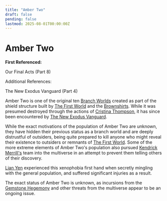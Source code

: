 ```yaml
---
title: "Amber Two"
draft: false
pending: false
lastmod: 2025-08-01T00:00:00Z
---
```


# Amber Two

**First Referenced:**

Our Final Acts (Part 8)


Additional References:

The New Exodus Vanguard (Part 4)


Amber Two is one of the original ten [Branch Worlds](/worlds/branch-world/) created as part of the shield structure built by [The First World](/worlds/the-first-world/) and the [Brownshirts](/races/brownshirt/). While it was presumed destroyed through the actions of [Cristina Thompson](/people/cristina-thompson/), it has since been encountered by [The New Exodus Vanguard](/people/the-new-exodus-vanguard/).

While the exact motivations of the population of Amber Two are unknown, they have hidden their previous status as a branch world and are deeply distrustful of outsiders, being quite prepared to kill anyone who might reveal their existence to outsiders or remnants of [The First World](/worlds/the-first-world/). Some of the more extreme elements of Amber Two's population also pursued [Kendrick Merrill's](/people/kendrick-merrill/) team into the multiverse in an attempt to prevent them telling others of their discovery.

[Lian Yen](/people/lian-yen/) experienced this xenophobia first hand when secretly mingling with the general population, and suffered significant injuries as a result.

The exact status of Amber Two is unknown, as incursions from the [Gemstone Hegemony](/unknown/gemstone-hegemony/) and other threats from the multiverse appear to be an ongoing issue.